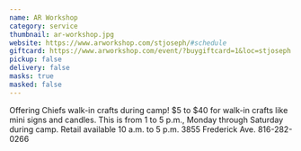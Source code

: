 ```yaml
---
name: AR Workshop
category: service
thumbnail: ar-workshop.jpg
website: https://www.arworkshop.com/stjoseph/#schedule
giftcard: https://www.arworkshop.com/event/?buygiftcard=1&loc=stjoseph
pickup: false
delivery: false
masks: true
masked: false
---
```

Offering Chiefs walk-in crafts during camp! $5 to $40 for walk-in crafts like mini signs and candles. This is from 1 to 5 p.m., Monday through Saturday during camp. Retail available 10 a.m. to 5 p.m. 3855 Frederick Ave. 816-282-0266